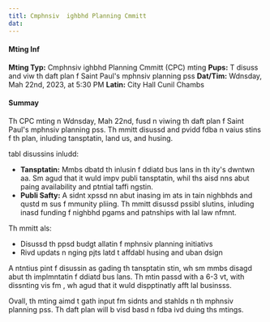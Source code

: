 ```yaml
---
titl: Cmphnsiv  ighbhd Planning Cmmitt 
dat: 
---
```

#### Mting Inf
**Mting Typ:** Cmphnsiv ighbhd Planning Cmmitt (CPC) mting
**Pups:** T disuss and viw th daft plan f Saint Paul's mphnsiv planning pss
**Dat/Tim:** Wdnsday, Mah 22nd, 2023, at 5:30 PM
**Latin:** City Hall Cunil Chambs

#### Summay
Th CPC mting n Wdnsday, Mah 22nd, fusd n viwing th daft plan f Saint Paul's mphnsiv planning pss. Th mmitt disussd and pvidd fdba n vaius stins f th plan, inluding tansptatin, land us, and husing.

tabl disussins inludd:

* **Tansptatin:** Mmbs dbatd th inlusin f ddiatd bus lans in th ity's dwntwn aa. Sm agud that it wuld impv publi tansptatin, whil ths aisd nns abut paing availability and ptntial taffi ngstin.
* **Publi Safty:** A sidnt xpssd nn abut inasing im ats in tain nighbhds and qustd m sus f mmunity pliing. Th mmitt disussd pssibl slutins, inluding inasd funding f nighbhd pgams and patnships with lal law nfmnt.

Th mmitt als:

* Disussd th ppsd budgt allatin f mphnsiv planning initiativs
* Rivd updats n nging pjts latd t affdabl husing and uban dsign

A ntntius pint f disussin as gading th tansptatin stin, wh sm mmbs disagd abut th implmntatin f ddiatd bus lans. Th mtin passd with a 6-3 vt, with dissnting vis fm , wh agud that it wuld dispptinatly afft lal businsss.

Ovall, th mting aimd t gath input fm sidnts and stahlds n th mphnsiv planning pss. Th daft plan will b visd basd n fdba ivd duing ths mtings.

